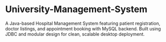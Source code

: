 # University-Management-System
A Java-based Hospital Management System featuring patient registration, doctor listings, and appointment booking with MySQL backend. Built using JDBC and modular design for clean, scalable desktop deployment.

